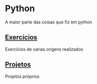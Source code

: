 # Python
A maior parte das coisas que fiz em python

## [Exercícios](https://github.com/ApenasM/Python/tree/master/Projetos)
Exercícios de varias origens realizados

## [Projetos](https://github.com/ApenasM/Python/tree/master/Exerc%C3%ADcios)
Projetos próprios
